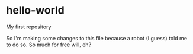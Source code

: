 # hello-world
My first repository

So I'm making some changes to this
file because a robot (I guess) told
me to do so. So much for free will, eh?
